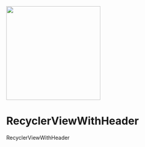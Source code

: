

<img src="https://raw.githubusercontent.com/jangyoun/android-recyclerview-with-header/master/preivew.gif" width="250">


# RecyclerViewWithHeader
RecyclerViewWithHeader

